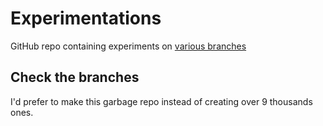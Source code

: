 # Experimentations

GitHub repo containing experiments on [various branches](https://github.com/gustaveWPM/experimentations/branches)

## Check the branches

I'd prefer to make this garbage repo instead of creating over 9 thousands ones.
